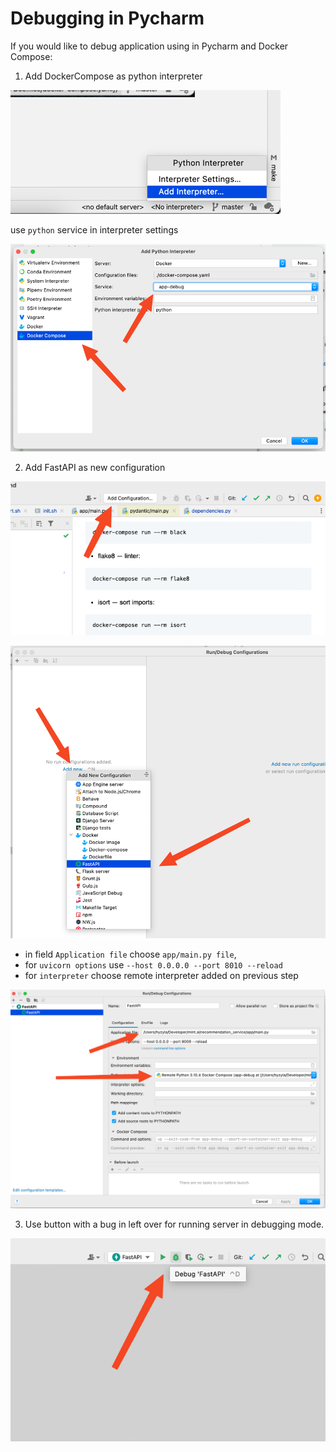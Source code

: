 # Debugging in Pycharm

If you would like to debug application using in Pycharm and Docker Compose:

1. Add DockerCompose as python interpreter

![1.png](debug/1.png)

use `python` service in interpreter settings

![2.png](debug/2.png)


2. Add FastAPI as new configuration

![3.png](debug/3.png)

![4.png](debug/4.png)

* in field `Application file` choose `app/main.py file`,
* for `uvicorn options` use `--host 0.0.0.0 --port 8010 --reload`
* for `interpreter` choose remote interpreter added on previous step

![5.png](debug/5.png)

3. Use button with a bug in left over for running server in debugging mode.

![6.png](debug/6.png)

